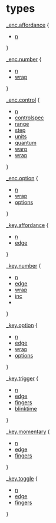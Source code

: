 # types

[_enc.affordance](#affordance) {
  - [n](#n)
  
}

[_enc.number](#number) {
  - [n](#n)
  - [wrap](#wrap)
  
}

[_enc.control](#control) {
  - [n](#n)
  - [controlspec](#controlspec)
  - [range](#range)
  - [step](#step)
  - [units](#units)
  - [quantum](#quantum)
  - [warp](#warp)
  - [wrap](#wrap)
  
}

[_enc.option](#option) {
  - [n](#n)
  - [wrap](#wrap)
  - [options](#options)
  
}

[_key.affordance](#affordance) {
  - [n](#n)
  - [edge](../doc/grid.md#edge)
  
}

[_key.number](#number) {
  - [n](#n)
  - [edge](#edge)
  - [wrap](#wrap)
  - [inc](#inc)
  -
  
}

[_key.option](#option) {
  - [n](#n)
  - [edge](#edge)
  - [wrap](#wrap)
  - [options](#options)
  
}

[_key.trigger](#trigger) {
  - [n](#n)
  - [edge](#edge)
  - [fingers](#fingers)
  - [blinktime](#blinktime)
  
}

[_key.momentary](#momentary) {
  - [n](#n)
  - [edge](#edge)
  - [fingers](#fingers)
  
}

[_key.toggle](#toggle) {
  - [n](#n)
  - [edge](#edge)
  - [fingers](#fingers)
  
}
